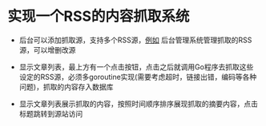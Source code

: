 实现一个RSS的内容抓取系统
======================

* 后台可以添加抓取源，支持多个RSS源，[例如](http://cnbeta.feedsportal.com/c/34306/f/624776/index.rss) 后台管理系统管理抓取的RSS源，可以增删改源

* 显示文章列表，最上方有一个点击按钮，点击之后就调用Go程序去抓取这些设定的RSS源，必须多goroutine实现(需要考虑超时，链接出错，编码等各种问题)，抓取的内容存入数据库

* 显示文章列表展示抓取的内容，按照时间顺序排序展现抓取的摘要内容，点击标题跳转到源站访问